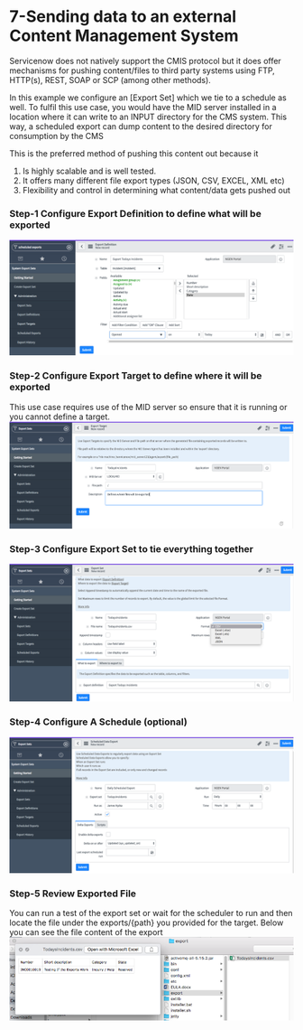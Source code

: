 # 7-Sending data to an external Content Management System
Servicenow does not natively support the CMIS protocol but it does offer mechanisms for pushing content/files to third party systems
using FTP, HTTP(s), REST, SOAP or SCP (among other methods).

In this example we configure an [Export Set] which we tie to a schedule as well. To fulfil this use case, you would have the MID server installed in
a location where it can write to an INPUT directory for the CMS system. This way, a scheduled export can dump content to the desired directory for 
consumption by the CMS

This is the preferred method of pushing this content out because it 
1. Is highly scalable and is well tested.
2. It offers many different file export types (JSON, CSV, EXCEL, XML etc)
3. Flexibility and control in determining what content/data gets pushed out

### Step-1 Configure Export Definition to define what will be exported
![Step](https://github.com/jamesnyika/SNOWUseCases/raw/master/images/Export1.png)

### Step-2 Configure Export Target to define where it will be exported
This use case requires use of the MID server so ensure that it is running or you cannot define a target.
![Step](https://github.com/jamesnyika/SNOWUseCases/raw/master/images/Export2.png)

### Step-3 Configure Export Set to tie everything together
![Step](https://github.com/jamesnyika/SNOWUseCases/raw/master/images/Export3.png)

### Step-4 Configure A Schedule (optional) 
![Step](https://github.com/jamesnyika/SNOWUseCases/raw/master/images/Export4.png)

### Step-5 Review Exported File 
You can run a test of the export set or wait for the scheduler to run and then locate the file under the exports/{path} you provided for the target.
Below you can see the file content of the export
![Step](https://github.com/jamesnyika/SNOWUseCases/raw/master/images/Export5.png)



